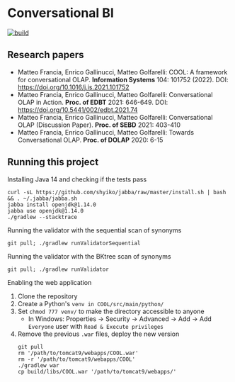 # Conversational BI

[![build](https://github.com/big-unibo/Conversational-BI/actions/workflows/build.yml/badge.svg)](https://github.com/big-unibo/Conversational-BI/actions/workflows/build.yml)

## Research papers

- Matteo Francia, Enrico Gallinucci, Matteo Golfarelli: COOL: A framework for conversational OLAP. **Information Systems** 104: 101752 (2022). DOI: https://doi.org/10.1016/j.is.2021.101752
- Matteo Francia, Enrico Gallinucci, Matteo Golfarelli: Conversational OLAP in Action. **Proc. of EDBT** 2021: 646-649. DOI: https://doi.org/10.5441/002/edbt.2021.74
- Matteo Francia, Enrico Gallinucci, Matteo Golfarelli: Conversational OLAP (Discussion Paper). **Proc. of SEBD** 2021: 403-410
- Matteo Francia, Enrico Gallinucci, Matteo Golfarelli: Towards Conversational OLAP. **Proc. of DOLAP** 2020: 6-15

## Running this project

Installing Java 14 and checking if the tests pass

    curl -sL https://github.com/shyiko/jabba/raw/master/install.sh | bash && . ~/.jabba/jabba.sh
    jabba install openjdk@1.14.0
    jabba use openjdk@1.14.0
    ./gradlew --stacktrace

Running the validator with the sequential scan of synonyms

    git pull; ./gradlew runValidatorSequential


Running the validator with the BKtree scan of synonyms

    git pull; ./gradlew runValidator

Enabling the web application

1. Clone the repository
2. Create a Python's `venv in COOL/src/main/python/`
3. Set `chmod 777 venv/` to make the directory accessible to anyone
    - In Windows: Properties -> Security -> Advanced -> Add -> Add `Everyone` user with `Read & Execute privileges`
4.  Remove the previous `.war` files, deploy the new version
    ```
    git pull
    rm '/path/to/tomcat9/webapps/COOL.war'
    rm -r '/path/to/tomcat9/webapps/COOL'
    ./gradlew war
    cp build/libs/COOL.war '/path/to/tomcat9/webapps/'
    ```

